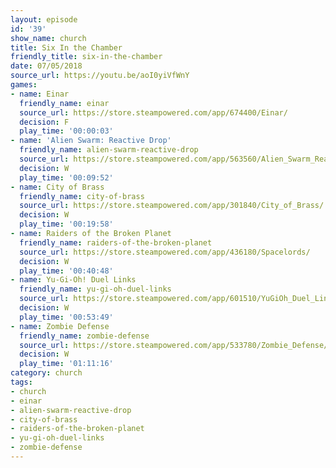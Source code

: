 ```yaml
---
layout: episode
id: '39'
show_name: church
title: Six In the Chamber
friendly_title: six-in-the-chamber
date: 07/05/2018
source_url: https://youtu.be/aoI0yiVfWnY
games:
- name: Einar
  friendly_name: einar
  source_url: https://store.steampowered.com/app/674400/Einar/
  decision: F
  play_time: '00:00:03'
- name: 'Alien Swarm: Reactive Drop'
  friendly_name: alien-swarm-reactive-drop
  source_url: https://store.steampowered.com/app/563560/Alien_Swarm_Reactive_Drop/
  decision: W
  play_time: '00:09:52'
- name: City of Brass
  friendly_name: city-of-brass
  source_url: https://store.steampowered.com/app/301840/City_of_Brass/
  decision: W
  play_time: '00:19:58'
- name: Raiders of the Broken Planet
  friendly_name: raiders-of-the-broken-planet
  source_url: https://store.steampowered.com/app/436180/Spacelords/
  decision: W
  play_time: '00:40:48'
- name: Yu-Gi-Oh! Duel Links
  friendly_name: yu-gi-oh-duel-links
  source_url: https://store.steampowered.com/app/601510/YuGiOh_Duel_Links/
  decision: W
  play_time: '00:53:49'
- name: Zombie Defense
  friendly_name: zombie-defense
  source_url: https://store.steampowered.com/app/533780/Zombie_Defense/
  decision: W
  play_time: '01:11:16'
category: church
tags:
- church
- einar
- alien-swarm-reactive-drop
- city-of-brass
- raiders-of-the-broken-planet
- yu-gi-oh-duel-links
- zombie-defense
---
```


